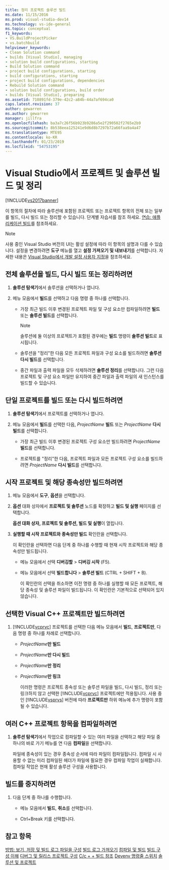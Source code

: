 ```yaml
---
title: 정리 프로젝트 솔루션 빌드
ms.date: 11/15/2016
ms.prod: visual-studio-dev14
ms.technology: vs-ide-general
ms.topic: conceptual
f1_keywords:
- VS.BuildProjectPicker
- vs.batchbuild
helpviewer_keywords:
- Clean Solution command
- builds [Visual Studio], managing
- solution build configurations, starting
- Build Solution command
- project build configurations, starting
- build configurations, starting
- project build configurations, dependencies
- Rebuild Solution command
- solution build configurations, build order
- builds [Visual Studio], preparing
ms.assetid: 710891fd-379e-42c2-a84b-44a7af694ca0
caps.latest.revision: 37
author: gewarren
ms.author: gewarren
manager: jillfra
ms.openlocfilehash: ba3a7c26f56b923b9286a5e2f290502f2765e2b9
ms.sourcegitcommit: 8b538eea125241e9d6d8b7297b72a66faa9a4a47
ms.translationtype: MTE95
ms.contentlocale: ko-KR
ms.lasthandoff: 01/23/2019
ms.locfileid: "54753195"
---
```

# <a name="building-and-cleaning-projects-and-solutions-in-visual-studio"></a>Visual Studio에서 프로젝트 및 솔루션 빌드 및 정리
[!INCLUDE[vs2017banner](../includes/vs2017banner.md)]

이 항목의 절차에 따라 솔루션에 포함된 프로젝트 또는 프로젝트 항목의 전체 또는 일부를 빌드, 다시 빌드 또는 정리할 수 있습니다. 단계별 자습서를 참조 하세요. [연습: 애플리케이션 빌드](../ide/walkthrough-building-an-application.md)를 참조하세요.

> [!NOTE]
>  사용 중인 Visual Studio 버전의 UI는 활성 설정에 따라 이 항목의 설명과 다를 수 있습니다. 설정을 변경하려면 **도구** 메뉴를 열고 **설정 가져오기 및 내보내기**를 선택합니다. 자세한 내용은 [Visual Studio에서 개발 설정 사용자 지정](http://msdn.microsoft.com/22c4debb-4e31-47a8-8f19-16f328d7dcd3)을 참조하세요.

## <a name="to-build-rebuild-or-clean-an-entire-solution"></a>전체 솔루션을 빌드, 다시 빌드 또는 정리하려면

1.  **솔루션 탐색기**에서 솔루션을 선택하거나 엽니다.

2.  메뉴 모음에서 **빌드**를 선택하고 다음 명령 중 하나를 선택합니다.

    -   가장 최근 빌드 이후 변경된 프로젝트 파일 및 구성 요소만 컴파일하려면 **빌드** 또는 **솔루션 빌드**를 선택합니다.

        > [!NOTE]
        >  솔루션에 둘 이상의 프로젝트가 포함된 경우에는 **빌드** 명령이 **솔루션 빌드**로 표시됩니다.

    -   솔루션을 "정리"한 다음 모든 프로젝트 파일과 구성 요소를 빌드하려면 **솔루션 다시 빌드**를 선택합니다.

    -   중간 파일과 출력 파일을 모두 삭제하려면 **솔루션 정리**를 선택합니다. 그런 다음 프로젝트 및 구성 요소 파일만 유지하여 중간 파일과 출력 파일의 새 인스턴스를 빌드할 수 있습니다.

## <a name="to-build-or-rebuild-a-single-project"></a>단일 프로젝트를 빌드 또는 다시 빌드하려면

1.  **솔루션 탐색기**에서 프로젝트를 선택하거나 엽니다.

2.  메뉴 모음에서 **빌드**를 선택한 다음, _ProjectName_ **빌드** 또는 _ProjectName_ **다시 빌드**를 선택합니다.

    -   가장 최근 빌드 이후 변경된 프로젝트 구성 요소만 빌드하려면 _ProjectName_ **빌드**를 선택합니다.

    -   프로젝트를 "정리"한 다음, 프로젝트 파일과 모든 프로젝트 구성 요소를 빌드하려면 _ProjectName_ **다시 빌드**를 선택합니다.

## <a name="to-build-only-the-startup-project-and-its-dependencies"></a>시작 프로젝트 및 해당 종속성만 빌드하려면

1. 메뉴 모음에서 **도구**, **옵션**을 선택합니다.

2. **옵션** 대화 상자에서 **프로젝트 및 솔루션** 노드를 확장하고 **빌드 및 실행** 페이지를 선택합니다.

    **옵션 대화 상자, 프로젝트 및 솔루션, 빌드 및 실행**이 열립니다.

3. **실행할 때 시작 프로젝트와 종속성만 빌드** 확인란을 선택합니다.

    이 확인란을 선택하면 다음 단계 중 하나를 수행할 때 현재 시작 프로젝트와 해당 종속성만 빌드됩니다.

   - 메뉴 모음에서 선택 **디버깅할** > **디버깅 시작** (F5).

   - 메뉴 모음에서 선택 **빌드합니다** > **솔루션 빌드** (CTRL + SHIFT + B).

     이 확인란의 선택을 취소하면 이전 명령 중 하나를 실행할 때 모든 프로젝트, 해당 종속성 및 솔루션 파일이 빌드됩니다. 이 확인란은 기본적으로 선택되어 있지 않습니다.

## <a name="to-build-only-the-selected-visual-c-project"></a>선택한 Visual C++ 프로젝트만 빌드하려면

1. [!INCLUDE[vcprvc](../includes/vcprvc-md.md)] 프로젝트를 선택한 다음 메뉴 모음에서 **빌드**, **프로젝트만**, 다음 명령 중 하나를 차례로 선택합니다.

   - *ProjectName***만 빌드**

   - *ProjectName***만 다시 빌드**

   - *ProjectName***만 정리**

   - *ProjectName***만 링크**

     이러한 명령은 프로젝트 종속성 또는 솔루션 파일을 빌드, 다시 빌드, 정리 또는 링크하지 않고 선택한 [!INCLUDE[vcprvc](../includes/vcprvc-md.md)] 프로젝트에만 적용됩니다. 사용 중인 [!INCLUDE[vsprvs](../includes/vsprvs-md.md)] 버전에 따라 **프로젝트만** 하위 메뉴에 추가 명령이 포함될 수 있습니다.

## <a name="to-compile-multiple-c-project-items"></a>여러 C++ 프로젝트 항목을 컴파일하려면

1.  **솔루션 탐색기**에서 작업으로 컴파일할 수 있는 여러 파일을 선택하고 해당 파일 중 하나의 바로 가기 메뉴를 연 다음 **컴파일**을 선택합니다.

     파일에 종속성이 있는 경우 종속성 순서에 따라 파일이 컴파일됩니다. 컴파일 시 사용할 수 없는 미리 컴파일된 헤더가 파일에 필요한 경우 컴파일 작업이 실패합니다. 컴파일 작업은 현재 활성 솔루션 구성을 사용합니다.

## <a name="to-stop-a-build"></a>빌드를 중지하려면

1.  다음 단계 중 하나를 수행합니다.

    -   메뉴 모음에서 **빌드**, **취소**를 선택합니다.

    -   Ctrl+Break 키를 선택합니다.

## <a name="see-also"></a>참고 항목
 [방법: 보기, 저장 및 빌드 로그 파일을 구성](../ide/how-to-view-save-and-configure-build-log-files.md) [빌드 로그 가져오기](../msbuild/obtaining-build-logs-with-msbuild.md) [컴파일 및 빌드](../ide/compiling-and-building-in-visual-studio.md) [빌드 구성 이해](../ide/understanding-build-configurations.md) [디버그 및 릴리스 프로젝트 구성](http://msdn.microsoft.com/0440b300-0614-4511-901a-105b771b236e) [C/c + + 빌드 참조](http://msdn.microsoft.com/library/100b4ccf-572c-4d1f-970c-fa0bc0cc0d2d) [Devenv 명령줄 스위치](../ide/reference/devenv-command-line-switches.md) [솔루션 및 프로젝트](../ide/solutions-and-projects-in-visual-studio.md)
